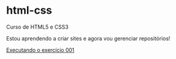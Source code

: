 # html-css
 Curso de HTML5 e CSS3

Estou aprendendo a criar sites e agora vou gerenciar repositórios!

<a href="https://felipekenji.github.io/html-css/exercicios/ex001/index.html" >Executando o exercício 001 </a>